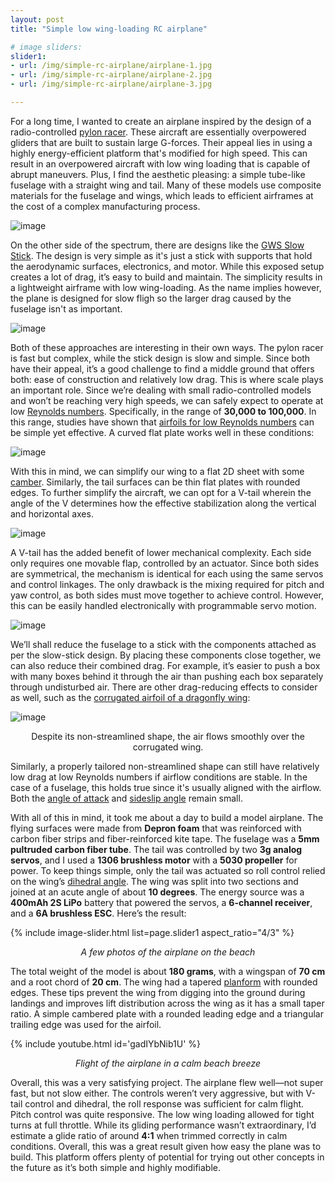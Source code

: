 ```yaml
---
layout: post
title: "Simple low wing-loading RC airplane"

# image sliders:
slider1:
- url: /img/simple-rc-airplane/airplane-1.jpg
- url: /img/simple-rc-airplane/airplane-2.jpg
- url: /img/simple-rc-airplane/airplane-3.jpg

---
```


For a long time, I wanted to create an airplane inspired by the design of a radio-controlled [pylon racer](https://www.rcgroups.com/forums/showthread.php?315267-New-Pylon-Racer-VOODOO). These aircraft are essentially overpowered gliders that are built to sustain large G-forces. Their appeal lies in using a highly energy-efficient platform that's modified for high speed. This can result in an overpowered aircraft with low wing loading that is capable of abrupt maneuvers. Plus, I find the aesthetic pleasing: a simple tube-like fuselage with a straight wing and tail. Many of these models use composite materials for the fuselage and wings, which leads to efficient airframes at the cost of a complex manufacturing process.

![image](https://static.rcgroups.net/forums/attachments/2/6/2/6/3/2/a5572226-163-Voodoo2.jpg)

On the other side of the spectrum, there are designs like the [GWS Slow Stick](https://www.rcgroups.com/forums/showthread.php?209416-GWS-Slow-Stick). The design is very simple as it's just a stick with supports that hold the aerodynamic surfaces, electronics, and motor. While this exposed setup creates a lot of drag, it’s easy to build and maintain. The simplicity results in a lightweight airframe with low wing-loading. As the name implies however, the plane is designed for slow fligh so the larger drag caused by the fuselage isn't as important.

![image](https://static.rcgroups.net/forums/attachments/1/7/8/4/8/8/a17337695-67-Slow%20Ultra%20Stick%202.jpg)

Both of these approaches are interesting in their own ways. The pylon racer is fast but complex, while the stick design is slow and simple. Since both have their appeal, it’s a good challenge to find a middle ground that offers both: ease of construction and relatively low drag. This is where scale plays an important role. Since we’re dealing with small radio-controlled models and won’t be reaching very high speeds, we can safely expect to operate at low [Reynolds numbers](https://en.wikipedia.org/wiki/Reynolds_number). Specifically, in the range of **30,000 to 100,000**. In this range, studies have shown that [airfoils for low Reynolds numbers](https://www.rcgroups.com/forums/showthread.php?2529943-P1%29-Autogyros-Choosing-an-airfoil) can be simple yet effective. A curved flat plate works well in these conditions:

![image](https://ideas-inspire.com/wp-content/uploads/2014/04/airfoils.jpg)

With this in mind, we can simplify our wing to a flat 2D sheet with some [camber](https://en.wikipedia.org/wiki/Camber_(aerodynamics)). Similarly, the tail surfaces can be thin flat plates with rounded edges. To further simplify the aircraft, we can opt for a V-tail wherein the angle of the V determines how the effective stabilization along the vertical and horizontal axes.

![image](https://www.researchgate.net/profile/Yueksel-Eraslan/publication/348150678/figure/fig8/AS:975472972288000@1609582288794/Tail-configurations-5-T-tail-configuration-has-horizontal-tail-located-on-top-of.ppm)

A V-tail has the added benefit of lower mechanical complexity. Each side only requires one movable flap, controlled by an actuator. Since both sides are symmetrical, the mechanism is identical for each using the same servos and control linkages. The only drawback is the mixing required for pitch and yaw control, as both sides must move together to achieve control. However, this can be easily handled electronically with programmable servo motion.

![image](https://static.rcgroups.net/forums/attachments/6/1/5/4/5/a5930210-45-VTailMovement.jpg)

We’ll shall reduce the fuselage to a stick with the components attached as per the slow-stick design. By placing these components close together, we can also reduce their combined drag. For example, it’s easier to push a box with many boxes behind it through the air than pushing each box separately through undisturbed air. There are other drag-reducing effects to consider as well, such as the [corrugated airfoil of a dragonfly wing](https://www.researchgate.net/publication/303316802_Effects_of_Cambers_on_Gliding_and_Hovering_Performance_of_Corrugated_Dragonfly_Airfoils?_tp=eyJjb250ZXh0Ijp7ImZpcnN0UGFnZSI6Il9kaXJlY3QiLCJwYWdlIjoiX2RpcmVjdCJ9fQ):

![image](https://www.researchgate.net/profile/Yao-Zheng-11/publication/303316802/figure/fig6/AS:395637863534598@1471338825674/Streamline-for-flow-over-cambered-corrugated-airfoil.png)  
<p align="center">Despite its non-streamlined shape, the air flows smoothly over the corrugated wing.</p>

Similarly, a properly tailored non-streamlined shape can still have relatively low drag at low Reynolds numbers if airflow conditions are stable. In the case of a fuselage, this holds true since it's usually aligned with the airflow. Both the [angle of attack](https://en.wikipedia.org/wiki/Angle_of_attack) and [sideslip angle](https://en.wikipedia.org/wiki/Slip_(aerodynamics)) remain small.

With all of this in mind, it took me about a day to build a model airplane. The flying surfaces were made from **Depron foam**  that was reinforced with carbon fiber strips and fiber-reinforced kite tape. The fuselage was a **5mm pultruded carbon fiber tube**. The tail was controlled by two **3g analog servos**, and I used a **1306 brushless motor** with a **5030 propeller** for power. To keep things simple, only the tail was actuated so roll control relied on the wing’s [dihedral angle](https://en.wikipedia.org/wiki/Dihedral_(aeronautics)). The wing was split into two sections and joined at an acute angle of about **10 degrees**. The energy source was a **400mAh 2S LiPo** battery that powered the servos, a **6-channel receiver**, and a **6A brushless ESC**. Here’s the result:

{% include image-slider.html list=page.slider1 aspect_ratio="4/3" %}  
<p align="center"><i>A few photos of the airplane on the beach</i></p>

The total weight of the model is about **180 grams**, with a wingspan of **70 cm** and a root chord of **20 cm**. The wing had a tapered [planform](https://en.wikipedia.org/wiki/Wing_configuration#Chord_variation_along_span) with rounded edges. These tips prevent the wing from digging into the ground during landings and improves lift distribution across the wing as it has a small taper ratio. A simple cambered plate with a rounded leading edge and a triangular trailing edge was used for the airfoil.

{% include youtube.html id='gadIYbNib1U' %}  
<p align="center"><i>Flight of the airplane in a calm beach breeze</i></p>

Overall, this was a very satisfying project. The airplane flew well—not super fast, but not slow either. The controls weren’t very aggressive, but with V-tail control and dihedral, the roll response was sufficient for calm flight. Pitch control was quite responsive. The low wing loading allowed for tight turns at full throttle. While its gliding performance wasn’t extraordinary, I’d estimate a glide ratio of around **4:1** when trimmed correctly in calm conditions. Overall, this was a great result given how easy the plane was to build. This platform offers plenty of potential for trying out other concepts in the future as it’s both simple and highly modifiable.
